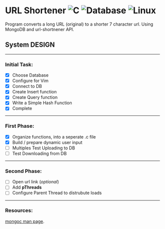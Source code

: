 # URL Shortener ![C](https://img.shields.io/badge/-C-yellow) ![Database](https://img.shields.io/badge/-MongoDB-blue) ![Linux](https://img.shields.io/badge/Linux-Ubuntu-critical)

Program converts a long URL (original) to a shorter 7 character url. Using MongoDB and url-shortnener API.
## System DESIGN
----
### Initial Task:
- [x] Choose Database
- [x] Configure for Vim
- [x] Connect to DB
- [x] Create Insert function
- [x] Create Query function
- [x] Write a Simple Hash Function
- [x] Complete
----
### First Phase:
- [x] Organize functions, into a seperate .c file
- [x] Build / prepare  dynamic user input
- [ ] Multiples Test Uploading to DB 
- [ ] Test Downloading from DB
---
### Second Phase:
- [ ] Open url link (*optional*)
- [ ] Add **pThreads**
- [ ] Configure Parent Thread to distrubute loads
---
### Resources:
[mongoc man page](https://s3.amazonaws.com/mciuploads/mongo-c-driver/man-pages/libbson/latest/index.html).
